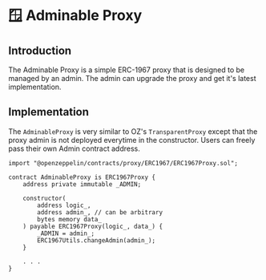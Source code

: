 # 🪟 Adminable Proxy

## Introduction

The Adminable Proxy is a simple ERC-1967 proxy that is designed to be managed by an admin. The admin can upgrade the proxy and get it's latest implementation.

## Implementation

The `AdminableProxy` is very similar to OZ's `TransparentProxy` except that the proxy admin is not deployed everytime in the constructor. Users can freely pass their own Admin contract address.

```solidity
import "@openzeppelin/contracts/proxy/ERC1967/ERC1967Proxy.sol";

contract AdminableProxy is ERC1967Proxy {
    address private immutable _ADMIN;

    constructor(
        address logic_,
        address admin_, // can be arbitrary
        bytes memory data_
    ) payable ERC1967Proxy(logic_, data_) {
        _ADMIN = admin_;
        ERC1967Utils.changeAdmin(admin_);
    }

    . . .
}
```
